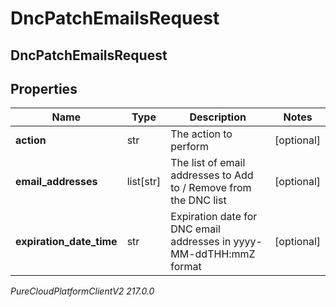 # DncPatchEmailsRequest

## DncPatchEmailsRequest

## Properties

|Name | Type | Description | Notes|
|------------ | ------------- | ------------- | -------------|
| **action** | str | The action to perform | [optional] |
| **email_addresses** | list[str] | The list of email addresses to Add to / Remove from the DNC list  | [optional] |
| **expiration_date_time** | str | Expiration date for DNC email addresses in yyyy-MM-ddTHH:mmZ format | [optional] |



_PureCloudPlatformClientV2 217.0.0_
